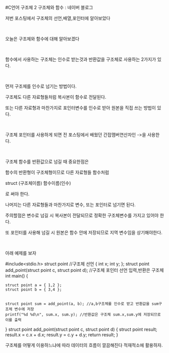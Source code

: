 #C언어 구조체 2 구조체와 함수 : 네이버 블로그
<div class="wrap_rabbit pcol2 _param(1) _postViewArea221562835441" id="post-view221562835441">
<!-- Rabbit HTML --><div class="se-viewer se-theme-default" lang="ko-KR">
<!-- SE_DOC_HEADER_END -->
<div class="se-main-container">
<div class="se-component se-text se-l-default" id="SE-3aa1b160-f1b2-4514-a3ce-dad2e60d8d86">
<div class="se-component-content">
<div class="se-section se-section-text se-l-default">
<div class="se-module se-module-text"><!-- SE-TEXT { --><p class="se-text-paragraph se-text-paragraph-align-" id="SE-67b1d422-10b7-4bcc-a2b9-6441e8f156c3" style=""><span class="se-fs- se-ff-" id="SE-462c1c49-7e6c-4789-bfb2-804fc6376812" style="">저번 포스팅에서 구조체의 선언,배열,포인터에 알아보았다</span></p><!-- } SE-TEXT --><!-- SE-TEXT { --><p class="se-text-paragraph se-text-paragraph-align-" id="SE-cb7f7e8e-8be1-4774-9400-8ba1d4e3b5f2" style=""><span class="se-fs- se-ff-" id="SE-5e7d182b-12d2-428b-937d-8f0164650ba3" style="">​</span></p><!-- } SE-TEXT --><!-- SE-TEXT { --><p class="se-text-paragraph se-text-paragraph-align-" id="SE-7f56e950-c688-4d0b-9efe-138da5a79b78" style=""><span class="se-fs- se-ff-" id="SE-f128d433-b626-4f14-b8c5-82edcb3b6d38" style="">오늘은 구조체와 함수에 대해 알아보겠다</span></p><!-- } SE-TEXT --><!-- SE-TEXT { --><p class="se-text-paragraph se-text-paragraph-align-" id="SE-f517e268-4c45-4971-9cf3-6a6b6cd668e6" style=""><span class="se-fs- se-ff-" id="SE-4376a377-bc35-4016-abeb-090858ca132c" style="">​</span></p><!-- } SE-TEXT --><!-- SE-TEXT { --><p class="se-text-paragraph se-text-paragraph-align-" id="SE-9fac2143-47b0-4886-bae4-c4a467516e9c" style=""><span class="se-fs- se-ff-" id="SE-4c64f1ec-5bf3-42ad-b2ce-b0fc37b8e88b" style="">함수에서 사용하는 구조체는 인수로 받는것과 반환값을 구조체로 사용하는 2가지가 있다.</span></p><!-- } SE-TEXT --><!-- SE-TEXT { --><p class="se-text-paragraph se-text-paragraph-align-" id="SE-1c21aaeb-214a-4017-978c-3b998140ec11" style=""><span class="se-fs- se-ff-" id="SE-721a699d-9cbf-403d-95be-d2d8898dec89" style="">​</span></p><!-- } SE-TEXT --><!-- SE-TEXT { --><p class="se-text-paragraph se-text-paragraph-align-" id="SE-f29e3ec2-fd85-411d-a065-0ab05d07acb1" style=""><span class="se-fs- se-ff-" id="SE-80fe630b-285d-40ca-8fc6-043d5e2ace57" style="">먼저 구조체를 인수로 넘기는 방법이다.</span></p><!-- } SE-TEXT --><!-- SE-TEXT { --><p class="se-text-paragraph se-text-paragraph-align-" id="SE-d84b280f-4e8e-4ec1-ba06-0f4376dc19a3" style=""><span class="se-fs- se-ff-" id="SE-992ef578-b7e7-4e76-9cbc-d36f8adaf8e3" style="">구조체도 다른 자료형들처럼 복사본이 함수로 전달된다.</span></p><!-- } SE-TEXT --><!-- SE-TEXT { --><p class="se-text-paragraph se-text-paragraph-align-" id="SE-3af2aeb9-7879-434e-83ec-76ed075e2a7f" style=""><span class="se-fs- se-ff-" id="SE-ad8f355f-23e6-4cab-9d9c-5754268017fd" style="">또는 다른 자료형과 마찬가지로 포인터변수를 인수로 받아 원본을 직접 쓰는 방법이 있다.</span></p><!-- } SE-TEXT --><!-- SE-TEXT { --><p class="se-text-paragraph se-text-paragraph-align-" id="SE-c2925a05-aca8-40d7-b7c6-087181c54733" style=""><span class="se-fs- se-ff-" id="SE-5aef166e-6383-44aa-b7d6-445679ece8ef" style="">​</span></p><!-- } SE-TEXT --><!-- SE-TEXT { --><p class="se-text-paragraph se-text-paragraph-align-" id="SE-5d5d1961-8fcb-4b9b-896a-86cf8b5c7a3b" style=""><span class="se-fs- se-ff-" id="SE-9899206c-d489-4d5d-889b-e6ed1c9efe27" style="">구조체 포인터를 사용하게 되면 전 포스팅에서 배웠던 간접맴버연산자인 -&gt;을 사용한다.</span></p><!-- } SE-TEXT --><!-- SE-TEXT { --><p class="se-text-paragraph se-text-paragraph-align-" id="SE-47082181-0f5c-4207-9f6d-5370f9b0a3cf" style=""><span class="se-fs- se-ff-" id="SE-3bfb3402-756f-4a48-b654-e40f250f6be2" style="">​</span></p><!-- } SE-TEXT --><!-- SE-TEXT { --><p class="se-text-paragraph se-text-paragraph-align-" id="SE-026769d6-4b63-4fed-9398-457512b07e56" style=""><span class="se-fs- se-ff-" id="SE-1f1efb49-afb8-466e-8199-8782a0e9bbda" style="">구조체 함수를 반환값으로 넘길 때 중요한점은</span></p><!-- } SE-TEXT --><!-- SE-TEXT { --><p class="se-text-paragraph se-text-paragraph-align-" id="SE-d5043991-16da-476b-91f0-c04688ea3a92" style=""><span class="se-fs- se-ff-" id="SE-d106873c-d24c-40b2-8b1f-b814554c7278" style="">함수의 반환형이 구조체형이므로 다른 자료형들 함수처럼</span></p><!-- } SE-TEXT --><!-- SE-TEXT { --><p class="se-text-paragraph se-text-paragraph-align-" id="SE-524408ce-01b6-4bb2-a741-e1c54f712360" style=""><span class="se-fs- se-ff-" id="SE-93ff92e2-cfa1-4d88-9b13-b2adc1156b1e" style="">struct (구조체이름) 함수이름(인수)</span></p><!-- } SE-TEXT --><!-- SE-TEXT { --><p class="se-text-paragraph se-text-paragraph-align-" id="SE-8476363e-fabf-4d1c-8137-a7e8dfe55505" style=""><span class="se-fs- se-ff-" id="SE-8757dceb-7e8c-467c-9255-551c4854a1fa" style="">로 써야 한다.</span></p><!-- } SE-TEXT --><!-- SE-TEXT { --><p class="se-text-paragraph se-text-paragraph-align-" id="SE-92185379-8f6e-4397-9678-9424656fb6d5" style=""><span class="se-fs- se-ff-" id="SE-3c176761-4ac4-467f-bfc1-704825bb5b8b" style="">나머지는 다른 자료형들과 마찬가지로 변수, 또는 포인터로 넘기면 된다.</span></p><!-- } SE-TEXT --><!-- SE-TEXT { --><p class="se-text-paragraph se-text-paragraph-align-" id="SE-82159f5e-5aa2-489a-9fe5-7d145e1add74" style=""><span class="se-fs- se-ff-" id="SE-da88eab6-eb9b-46f9-88bf-dc0eaab246c4" style="">주의할점은 변수로 넘길 시 복사본이 전달되므로 정확한 구조체변수를 가지고 있어야 한다.</span></p><!-- } SE-TEXT --><!-- SE-TEXT { --><p class="se-text-paragraph se-text-paragraph-align-" id="SE-e445dbd3-6058-4b81-a50f-fe53f12fc21d" style=""><span class="se-fs- se-ff-" id="SE-915909a5-46bb-426d-9e48-82faf8245dec" style=""> 또 포인터를 사용해 넘길 시 원본은 함수 안에 저장되므로 지역 변수임을 상기해야한다.</span></p><!-- } SE-TEXT --><!-- SE-TEXT { --><p class="se-text-paragraph se-text-paragraph-align-" id="SE-55bfc617-5baa-442d-84be-493819d1a6aa" style=""><span class="se-fs- se-ff-" id="SE-d0fd0303-a381-49f4-b0d2-a23393b482b9" style="">​</span></p><!-- } SE-TEXT --><!-- SE-TEXT { --><p class="se-text-paragraph se-text-paragraph-align-" id="SE-7d8114e6-9ed5-42b5-b4d2-bcac46467a2d" style=""><span class="se-fs- se-ff-" id="SE-9a074249-8e16-4bd2-b1e4-566d15b14144" style="">아래 예제를 보자</span></p><!-- } SE-TEXT --></div>
</div>
</div>
</div> <div class="se-component se-code se-l-default" id="SE-2bf8985e-d402-45b5-bebe-f282116fa0ca">
<div class="se-component-content">
<div class="se-section se-section-code se-l-default">
<div class="se-module se-module-code se-fs-fs13">
<div class="se-code-source">
<div class="__se_code_view language-javascript">#include&lt;stdio.h&gt;
struct point //구조체 선언
{
	int x;
	int y;
};
struct  point add_point(struct point c, struct point d); //구조체 포인터 선언 입력,반환은 구조체
int main() {

	struct point a = { 1,2 };
	struct point b = { 3,4 };

	
	struct point sum = add_point(a, b); //a,b구조체를 인수로 받고 반환값을 sum구조체 변수에 저장
	printf("%d %d\n", sum.x, sum.y); //반환값은 구조체 sum.x,sum.y에 저장되므로 이를 출력
}
struct  point add_point(struct point c, struct point d) {
	struct point result;
	result.x = c.x + d.x;
	result.y = c.y + d.y;
	return result;
}</div>
</div>
</div>
</div>
</div>
<script class="__se_module_data" data-module='{"type":"v2_code", "id" : "SE-2bf8985e-d402-45b5-bebe-f282116fa0ca"}' type="text/data"></script>
</div> <div class="se-component se-text se-l-default" id="SE-b0b820b9-fe37-4ecd-9144-d91bab54a53f">
<div class="se-component-content">
<div class="se-section se-section-text se-l-default">
<div class="se-module se-module-text"><!-- SE-TEXT { --><p class="se-text-paragraph se-text-paragraph-align-" id="SE-cb3b4fb1-3b02-4f35-8309-c210d9e7cb69" style=""><span class="se-fs- se-ff-" id="SE-5f33d144-a47c-4e79-9527-0d1d7f507ce1" style="">구조체를 어떻게 이용하느냐에 따라 데이터의 흐름이 깔끔해진다 적재적소에 활용하자.</span></p><!-- } SE-TEXT --></div>
</div>
</div>
</div> </div>
</div>
</div>